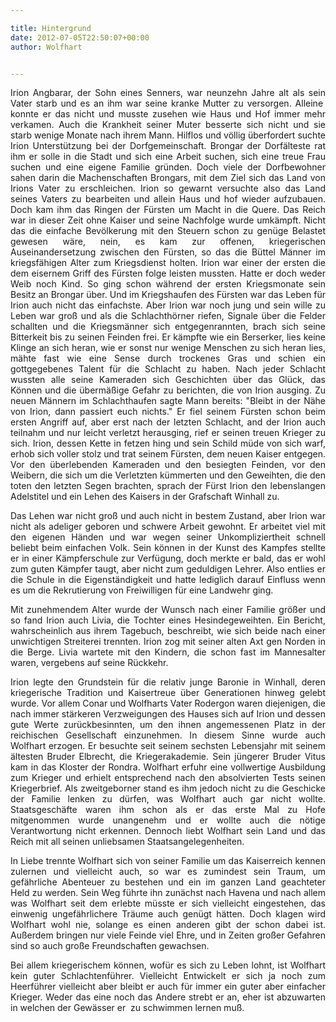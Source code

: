 ```yaml
---

title: Hintergrund
date: 2012-07-05T22:50:07+00:00
author: Wolfhart


---
```

<p style="text-align: justify;">
  Irion Angbarar, der Sohn eines Senners, war neunzehn Jahre alt als sein Vater starb und es an ihm war seine kranke Mutter zu versorgen. Alleine  konnte er das nicht und musste zusehen wie Haus und Hof immer mehr verkamen. Auch die Krankheit seiner Muter besserte sich nicht und sie starb wenige Monate nach ihrem Mann. Hilflos und völlig überfordert suchte Irion Unterstützung bei der Dorfgemeinschaft. Brongar der Dorfälteste rat ihm er solle in die Stadt und sich eine Arbeit suchen, sich eine treue Frau suchen und eine eigene Familie gründen. Doch viele der Dorfbewohner sahen darin die Machenschaften Brongars, mit dem Ziel sich das Land von Irions Vater zu erschleichen. Irion so gewarnt versuchte also das Land seines Vaters zu bearbeiten und allein Haus und hof wieder aufzubauen. Doch kam ihm das Ringen der Fürsten um Macht in die Quere. Das Reich war in dieser Zeit ohne Kaiser und seine Nachfolge wurde umkämpft. Nicht das die einfache Bevölkerung mit den Steuern schon zu genüge Belastet gewesen wäre, nein, es kam zur offenen, kriegerischen Auseinandersetzung zwischen den Fürsten, so das die Büttel Männer im kriegsfähigen Alter zum Kriegsdienst holten. Irion war einer der ersten die dem eisernem Griff des Fürsten folge leisten mussten. Hatte er doch weder Weib noch Kind. So ging schon während der ersten Kriegsmonate sein Besitz an Brongar über. Und im Kriegshaufen des Fürsten war das Leben für Irion auch nicht das einfachste. Aber Irion war noch jung und sein wille zu Leben war groß und als die Schlachthörner riefen, Signale über die Felder schallten und die Kriegsmänner sich entgegenrannten, brach sich seine Bitterkeit bis zu seinen Feinden frei. Er kämpfte wie ein Berserker, lies keine Klinge an sich heran, wie er sonst nur wenige Menschen zu sich heran lies, mähte fast wie eine Sense durch trockenes Gras und schien ein gottgegebenes Talent für die Schlacht zu haben. Nach jeder Schlacht wussten alle seine Kameraden sich Geschichten über das Glück, das Können und die übermäßige Gefahr zu berichten, die von Irion ausging. Zu neuen Männern im Schlachthaufen sagte Mann bereits: "Bleibt in der Nähe von Irion, dann passiert euch nichts." Er fiel seinem Fürsten schon beim ersten Angriff auf, aber erst nach der letzten Schlacht, and der Irion auch teilnahm und nur leicht verletzt herausging, rief er seinen treuen Krieger zu sich. Irion, dessen Kette in fetzen hing und sein Schild müde von sich warf, erhob sich voller stolz und trat seinem Fürsten, dem neuen Kaiser entgegen. Vor den überlebenden Kameraden und den besiegten Feinden, vor den Weibern, die sich um die Verletzten kümmerten und den Geweihten, die den toten den letzten Segen brachten, sprach der Fürst Irion den lebenslangen Adelstitel und ein Lehen des Kaisers in der Grafschaft Winhall zu.
</p>

<p style="text-align: justify;">
  Das Lehen war nicht groß und auch nicht in bestem Zustand, aber Irion war nicht als adeliger geboren und schwere Arbeit gewohnt. Er arbeitet viel mit den eigenen Händen und war wegen seiner Unkompliziertheit schnell beliebt beim einfachen Volk. Sein können in der Kunst des Kampfes stellte er in einer Kämpferschule zur Verfügung, doch merkte er bald, das er wohl zum guten Kämpfer taugt, aber nicht zum geduldigen Lehrer. Also entlies er die Schule in die Eigenständigkeit und hatte lediglich darauf Einfluss wenn es um die Rekrutierung von Freiwilligen für eine Landwehr ging.
</p>

<p style="text-align: justify;">
  Mit zunehmendem Alter wurde der Wunsch nach einer Familie größer und so fand Irion auch Livia, die Tochter eines Hesindegeweihten. Ein Bericht, wahrscheinlich aus ihrem Tagebuch, beschreibt, wie sich beide nach einer unwichtigen Streiterei trennten. Irion zog mit seiner alten Axt gen Norden in die Berge. Livia wartete mit den Kindern, die schon fast im Mannesalter waren, vergebens auf seine Rückkehr.
</p>

<p style="text-align: justify;">
  Irion legte den Grundstein für die relativ junge Baronie in Winhall, deren kriegerische Tradition und Kaisertreue über Generationen hinweg gelebt wurde. Vor allem Conar und Wolfharts Vater Rodergon waren diejenigen, die nach immer stärkeren Verzweigungen des Hauses sich auf Irion und dessen gute Werte zurückbesinnten, um den ihnen angemessenen Platz in der reichischen Gesellschaft einzunehmen. In diesem Sinne wurde auch Wolfhart erzogen. Er besuchte seit seinem sechsten Lebensjahr mit seinem ältesten Bruder Elbrecht, die Kriegerakademie. Sein jüngerer Bruder Vitus kam in das Kloster der Rondra. Wolfhart erfuhr eine vollwertige Ausbildung zum Krieger und erhielt entsprechend nach den absolvierten Tests seinen Kriegerbrief. Als zweitgeborner stand es ihm jedoch nicht zu die Geschicke der Familie lenken zu dürfen, was Wolfhart auch gar nicht wollte. Staatsgeschäfte waren ihm schon als er das erste Mal zu Hofe mitgenommen wurde unangenehm und er wollte auch die nötige Verantwortung nicht erkennen. Dennoch liebt Wolfhart sein Land und das Reich mit all seinen unliebsamen Staatsangelegenheiten.
</p>

<p style="text-align: justify;">
  In Liebe trennte Wolfhart sich von seiner Familie um das Kaiserreich kennen zulernen und vielleicht auch, so war es zumindest sein Traum, um gefährliche Abenteuer zu bestehen und ein im ganzen Land geachteter Held zu werden. Sein Weg führte ihn zunächst nach Havena und nach allem was Wolfhart seit dem erlebte müsste er sich vielleicht eingestehen, das einwenig ungefährlichere Träume auch genügt hätten. Doch klagen wird Wolfhart wohl nie, solange es einen anderen gibt der schon dabei ist. Außerdem bringen nur viele Feinde viel Ehre, und in Zeiten großer Gefahren sind so auch große Freundschaften gewachsen.
</p>

<p style="text-align: justify;">
  Bei allem kriegerischem können, wofür es sich zu Leben lohnt, ist Wolfhart kein guter Schlachtenführer. Vielleicht Entwickelt er sich ja noch zum Heerführer vielleicht aber bleibt er auch für immer ein guter aber einfacher Krieger. Weder das eine noch das Andere strebt er an, eher ist abzuwarten in welchen der Gewässer er  zu schwimmen lernen muß.
</p>
